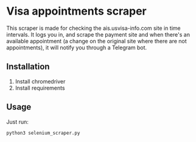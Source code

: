 # Visa appointments scraper

This scraper is made for checking the ais.usvisa-info.com site in time intervals. It logs you in, and scrape the payment site and when there's an available appointment (a change on the original site where there are not appointments), it will notify you through a Telegram bot.

## Installation
1. Install chromedriver
2. Install requirements

## Usage
Just run:
```
python3 selenium_scraper.py
```

